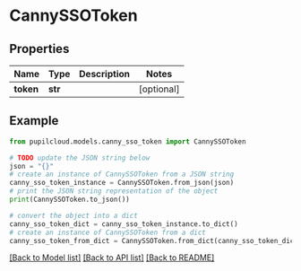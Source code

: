 # CannySSOToken


## Properties

Name | Type | Description | Notes
------------ | ------------- | ------------- | -------------
**token** | **str** |  | [optional] 

## Example

```python
from pupilcloud.models.canny_sso_token import CannySSOToken

# TODO update the JSON string below
json = "{}"
# create an instance of CannySSOToken from a JSON string
canny_sso_token_instance = CannySSOToken.from_json(json)
# print the JSON string representation of the object
print(CannySSOToken.to_json())

# convert the object into a dict
canny_sso_token_dict = canny_sso_token_instance.to_dict()
# create an instance of CannySSOToken from a dict
canny_sso_token_from_dict = CannySSOToken.from_dict(canny_sso_token_dict)
```
[[Back to Model list]](../README.md#documentation-for-models) [[Back to API list]](../README.md#documentation-for-api-endpoints) [[Back to README]](../README.md)


